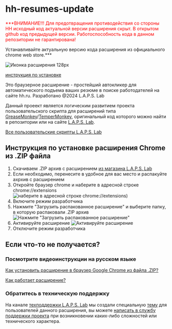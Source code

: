 # hh-resumes-update

<span style="color: red;">***ВНИМАНИЕ!!! Для предотвращения противодействия со стороны HH исходный код актуальной версии расширения скрыт. В открытом github код предыдущей версии.
Работоспособность кода в данном репозитории не гарантирована!</span>

Устанавливайте актуальную версию кода расширения из официального chrome web store.***

![Иконка расширения 128px](./hh-resumes-update/img/icon-128.png)

[инструкция по установке](##инcтрукция-по-установке-расширения-Chrome)

Это браузерное расширение - простейший автокликер для автоматического подъема ваших резюме в поиске работодателей на сайте hh.ru. Разработано @2024 L.A.P.S. Lab

Данный проеект является логическим развитием проекта пользовательского скрипта для расширений типа [GreaseMonkey](https://www.greasespot.net/)/[TemperMonkey](https://www.tampermonkey.net/), оригинальный код которого можно найти в репозитории или на сайте [L.A.P.S. Lab](https://prolaps.ru/besplatnyj-avtopodem-rezyume-hh-ru/).

[Все пользовательские скрипты L.A.P.S. Lab](https://greasyfork.org/ru/scripts?q=laps78)

## Инcтрукция по установке расширения Chrome из .ZIP файла

1. Скачиваем .ZIP архив с расширением [из магазина L.A.P.S. Lab](https://prolaps.ru/product/hh-resumes-updater/)
2. Если необходимо, перенесите в удобное для вас место и распакуйте ахрхив с расширением
3. Откройте браузер chrome и наберите в адресной строке chrome://extensions
   ![наберите в адресной строке chrome://extensions](https://github.com/laps78/VK-friends-auto-add/raw/main/assets/new-howto/goto-extensions.png))
4. Включите режим разработчика
5. Нажмите "Загрузить распакованное расширение" и выберите папку, в которую распаковали .ZIP архив
   ![Нажмите "Загрузить распакованное расширение"](https://github.com/laps78/VK-friends-auto-add/raw/main/assets/new-howto/upload-extension.png)
6. Активируйте расширение
   ![Активируйте расширение](https://github.com/laps78/VK-friends-auto-add/raw/main/assets/new-howto/activate-extension.png)
7. Отключите режим разработчика

## Если что-то не получается?

### Посмотрите видеоинструкции на русском языке

[Как установить расширение в браузер Google Chrome из файла .ZIP?](https://vk.com/video1603269_456239191)

[Как работает расширение?](https://vk.com/video1603269_456239184)

### Обратитесь в техническую поддержку

На канале [техподдержки L.A.P.S. Lab](https://t.me/+k63AM370vv1lNjgy) мы создали специальную [тему](https://t.me/c/2101490043/2/6) для пользователей данного расширения, вы можете [написать в службу поддержки проекта](https://t.me/c/2101490043/2/6) при возникновении каких-либо сложностей или технического характера.
